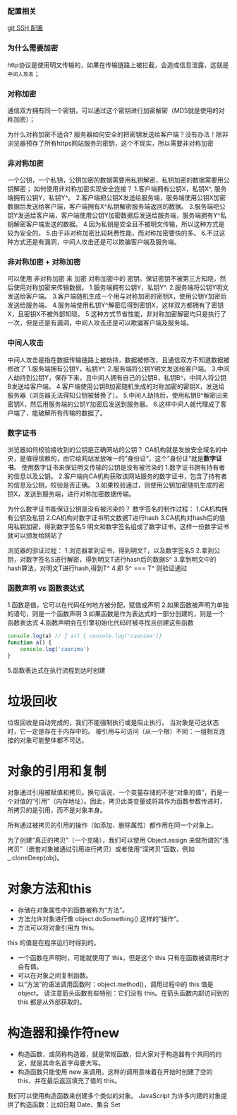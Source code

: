 ### 配置相关
[git SSH 配置](https://github.com/zhoujin4515/Blog/issues/1)

### 为什么需要加密
http协议是使用明文传输的，如果在传输链路上被拦截，会造成信息泄露，这就是`中间人攻击`；
### 对称加密
通信双方拥有同一个密钥，可以通过这个密钥进行加密解密（MD5就是使用的对称加密）；

为什么对称加密不适合?
服务器如何安全的把密钥发送给客户端？没有办法！除非浏览器预存了所有https网站服务的密钥，这个不现实，所以需要非对称加密

### 非对称加密
一个公钥，一个私钥，公钥加密的数据需要用私钥解密，私钥加密的数据需要用公钥解密；
如何使用非对称加密实现安全连接？
1.客户端拥有公钥X，私钥X^, 服务端拥有公钥Y，私钥Y^。
2.客户端把公钥X发送给服务端，服务端使用公钥X加密数据后发送给客户端，客户端拥有X^私钥解密服务端返回的数据。
3.服务端吧公钥Y发送给客户端，客户端使用公钥Y加密数据后发送给服务端，服务端拥有Y^私钥解密客户端发送的数据。
4.因为私钥是安全且不被明文传输，所以这种方式是较为安全的。
5.由于非对称加密比较耗费性能，而对称加密要快的多。
6.不过这种方式还是有漏洞，中间人攻击还是可以欺骗客户端及服务端。

### 非对称加密 + 对称加密
可以使用 非对称加密 来 加密 对称加密中的 密钥。保证密钥不被第三方知晓，然后使用对称加密来传输数据。
1.服务端拥有公钥Y，私钥Y^.
2.服务端将公钥Y明文发送给客户端。
3.客户端随机生成一个用与对称加密的密钥X，使用公钥Y加密后发送给服务端。
4.服务端使用私钥Y^解密后得到密钥X，这样双方都拥有了密钥X，且密钥X不被外部知晓。
5.这种方式节省性能，非对称加密解密均只是执行了一次，但是还是有漏洞，中间人攻击还是可以欺骗客户端及服务端。

### 中间人攻击
中间人攻击是指在数据传输链路上被劫持，数据被修改，且通信双方不知道数据被修改了
1.服务端拥有公钥Y，私钥Y^.
2.服务端将公钥Y明文发送给客户端。
3.中间人劫持到公钥Y，保存下来，且中间人拥有自己的公钥B，私钥B^，中间人将公钥B发送给客户端。
4.客户端使用公钥B加密随机生成的对称加密的密钥X，发送给服务器（浏览器无法得知公钥被替换了）。
5.中间人劫持后，使用私钥B^解密出来密钥X，然后用服务端的公钥Y加密后发送到服务器。
6.这样中间人就代理成了客户端了，能破解所有传输的数据了。

### 数字证书
浏览器如何校验接收到的公钥是正确网站的公钥？
CA机构就是发放安全域名的中央，是值得信赖的，由它给网站发放唯一的”身份证“，这个”身份证“就是**数字证书**。
使用数字证书来保证明文传输的公钥是没有被污染的
1.数字证书拥有持有者的信息以及公钥。
2.客户端向CA机构获取该网站服务的数字证书，包含了持有者的信息及公钥，校验是否正确。
3.如果校验通过，则使用公钥加密随机生成的密钥X，发送到服务端，进行对称加密数据传输。

为什么数字证书能保证公钥是没有被污染的？
数字签名的制作过程：
1.CA机构拥有公钥及私钥
2.CA机构对数字证书明文数据T进行hash
3.CA机构对hash后的值用私钥加密，得到数字签名S
明文和数字签名组成了数字证书，这样一份数字证书就可以颁发给网站了

浏览器的验证过程：
1.浏览器拿到证书，得到明文T，以及数字签名S
2.拿到公钥，对数字签名S进行解密，得到明文T进行hash后的数据S^
3.拿到明文中的hash算法，对明文T进行hash,得到T^
4.即 S^ ===  T^ 则验证通过


### 函数声明 vs 函数表达式
1.函数是值，它可以在代码任何地方被分配，赋值或声明
2.如果函数被声明为单独的语句，则是一个函数声明
3.如果函数是作为表达式的一部分创建的，则是一个函数表达式
4.函数声明会在引擎初始化代码时被寻找且创建这些函数
```javascript
console.log(a) // ƒ a() { console.log('caonima')}
function a() {
    console.log('caonima')
}
```
5.函数表达式在执行流程到达时创建

# 垃圾回收
垃圾回收是自动完成的，我们不能强制执行或是阻止执行。
当对象是可达状态时，它一定是存在于内存中的。
被引用与可访问（从一个根）不同：一组相互连接的对象可能整体都不可达。

# 对象的引用和复制
对象通过引用被赋值和拷贝。换句话说，一个变量存储的不是“对象的值”，而是一个对值的“引用”（内存地址）。因此，拷贝此类变量或将其作为函数参数传递时，所拷贝的是引用，而不是对象本身。

所有通过被拷贝的引用的操作（如添加、删除属性）都作用在同一个对象上。

为了创建“真正的拷贝”（一个克隆），我们可以使用 Object.assign 来做所谓的“浅拷贝”（嵌套对象被通过引用进行拷贝）或者使用“深拷贝”函数，例如 _.cloneDeep(obj)。

# 对象方法和this
- 存储在对象属性中的函数被称为“方法”。
- 方法允许对象进行像 object.doSomething() 这样的“操作”。
- 方法可以将对象引用为 this。

this 的值是在程序运行时得到的。
- 一个函数在声明时，可能就使用了 this，但是这个 this 只有在函数被调用时才会有值。
- 可以在对象之间复制函数。
- 以“方法”的语法调用函数时：object.method()，调用过程中的 this 值是 object。
请注意箭头函数有些特别：它们没有 this。在箭头函数内部访问到的 this 都是从外部获取的。

# 构造器和操作符new
- 构造函数，或简称构造器，就是常规函数，但大家对于构造器有个共同的约定，就是其命名首字母要大写。
- 构造函数只能使用 new 来调用。这样的调用意味着在开始时创建了空的 this，并在最后返回填充了值的 this。

我们可以使用构造函数来创建多个类似的对象。
JavaScript 为许多内建的对象提供了构造函数：比如日期 Date、集合 Set 


